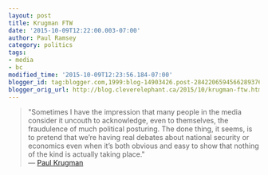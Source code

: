 ```yaml
---
layout: post
title: Krugman FTW
date: '2015-10-09T12:22:00.003-07:00'
author: Paul Ramsey
category: politics
tags:
- media
- bc
modified_time: '2015-10-09T12:23:56.184-07:00'
blogger_id: tag:blogger.com,1999:blog-14903426.post-2842206594566289376
blogger_orig_url: http://blog.cleverelephant.ca/2015/10/krugman-ftw.html
---
```


> "Sometimes I have the impression that many people in the media consider it uncouth to acknowledge, even to themselves, the fraudulence of much political posturing. The done thing, it seems, is to pretend that we’re having real debates about national security or economics even when it’s both obvious and easy to show that nothing of the kind is actually taking place."<br/>&mdash; [Paul Krugman](http://www.nytimes.com/2015/10/09/opinion/its-all-benghazi.html)